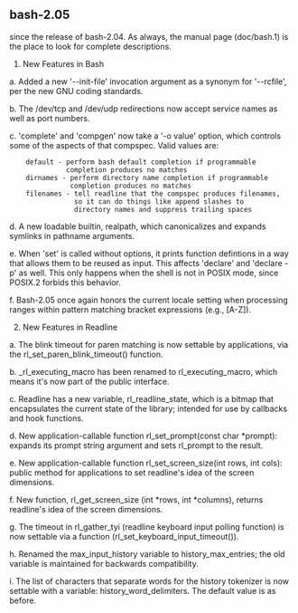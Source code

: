 ## bash-2.05
since
the release of bash-2.04.  As always, the manual page (doc/bash.1) is
the place to look for complete descriptions.

1.  New Features in Bash

a.  Added a new '--init-file' invocation argument as a synonym for '--rcfile',
    per the new GNU coding standards.

b.  The /dev/tcp and /dev/udp redirections now accept service names as well as
    port numbers.

c.  'complete' and 'compgen' now take a '-o value' option, which controls some
    of the aspects of that compspec.  Valid values are:

        default - perform bash default completion if programmable
                  completion produces no matches
        dirnames - perform directory name completion if programmable
                   completion produces no matches
        filenames - tell readline that the compspec produces filenames,
                    so it can do things like append slashes to
                    directory names and suppress trailing spaces

d.  A new loadable builtin, realpath, which canonicalizes and expands symlinks
    in pathname arguments.
    
e.  When 'set' is called without options, it prints function defintions in a
    way that allows them to be reused as input.  This affects 'declare' and 
    'declare -p' as well.  This only happens when the shell is not in POSIX
    mode, since POSIX.2 forbids this behavior.

f.  Bash-2.05 once again honors the current locale setting when processing
    ranges within pattern matching bracket expressions (e.g., [A-Z]).

2.  New Features in Readline

a.  The blink timeout for paren matching is now settable by applications,
    via the rl_set_paren_blink_timeout() function.

b.  _rl_executing_macro has been renamed to rl_executing_macro, which means
    it's now part of the public interface.

c.  Readline has a new variable, rl_readline_state, which is a bitmap that
    encapsulates the current state of the library; intended for use by
    callbacks and hook functions.

d.  New application-callable function rl_set_prompt(const char *prompt):
    expands its prompt string argument and sets rl_prompt to the result.

e.  New application-callable function rl_set_screen_size(int rows, int cols):
    public method for applications to set readline's idea of the screen
    dimensions.

f.  New function, rl_get_screen_size (int *rows, int *columns), returns
    readline's idea of the screen dimensions.

g.  The timeout in rl_gather_tyi (readline keyboard input polling function)
    is now settable via a function (rl_set_keyboard_input_timeout()).

h.  Renamed the max_input_history variable to history_max_entries; the old
    variable is maintained for backwards compatibility.

i.  The list of characters that separate words for the history tokenizer is
    now settable with a variable:  history_word_delimiters.  The default
    value is as before.
